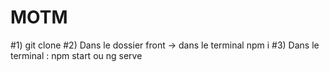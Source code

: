 # MOTM

#1) git clone
#2) Dans le dossier front -> dans le terminal npm i
#3) Dans le terminal : npm start ou ng serve
